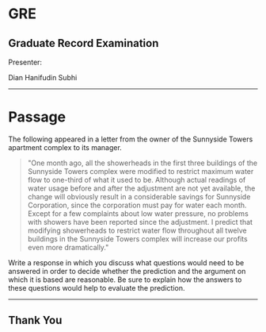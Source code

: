 <!-- classes: title -->

# GRE
## Graduate Record Examination

<!-- block-start: grid -->
Presenter:
<!-- account: github, dhanifudin -->
Dian Hanifudin Subhi
<!-- block-end -->

---

<!-- section-title: Passage -->

# Passage

The following appeared in a letter from the owner of the Sunnyside Towers
apartment complex to its manager.

> "One month ago, all the showerheads in the first three buildings of the
> Sunnyside Towers complex were modified to restrict maximum water flow to
> one-third of what it used to be. Although actual readings of water usage before
> and after the adjustment are not yet available, the change will obviously result
> in a considerable savings for Sunnyside Corporation, since the corporation must
> pay for water each month. Except for a few complaints about low water pressure,
> no problems with showers have been reported since the adjustment. I predict that
> modifying showerheads to restrict water flow throughout all twelve buildings in
> the Sunnyside Towers complex will increase our profits even more dramatically."

Write a response in which you discuss what questions would need to be answered
in order to decide whether the prediction and the argument on which it is based
are reasonable. Be sure to explain how the answers to these questions would help
to evaluate the prediction.

---

<!-- section-title: Thank You -->

## Thank You

